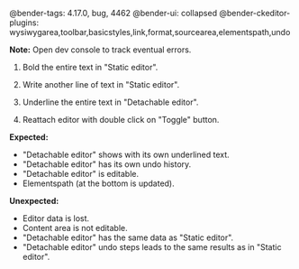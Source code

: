 @bender-tags: 4.17.0, bug, 4462
@bender-ui: collapsed
@bender-ckeditor-plugins: wysiwygarea,toolbar,basicstyles,link,format,sourcearea,elementspath,undo

**Note:** Open dev console to track eventual errors.

1. Bold the entire text in "Static editor".

2. Write another line of text in "Static editor".

2. Underline the entire text in "Detachable editor".

3. Reattach editor with double click on "Toggle" button.

  **Expected:**

  * "Detachable editor" shows with its own underlined text.
  * "Detachable editor" has its own undo history.
  * "Detachable editor" is editable.
  * Elementspath (at the bottom is updated).

  **Unexpected:**

  * Editor data is lost.
  * Content area is not editable.
  * "Detachable editor" has the same data as "Static editor".
  * "Detachable editor" undo steps leads to the same results as in "Static editor".

